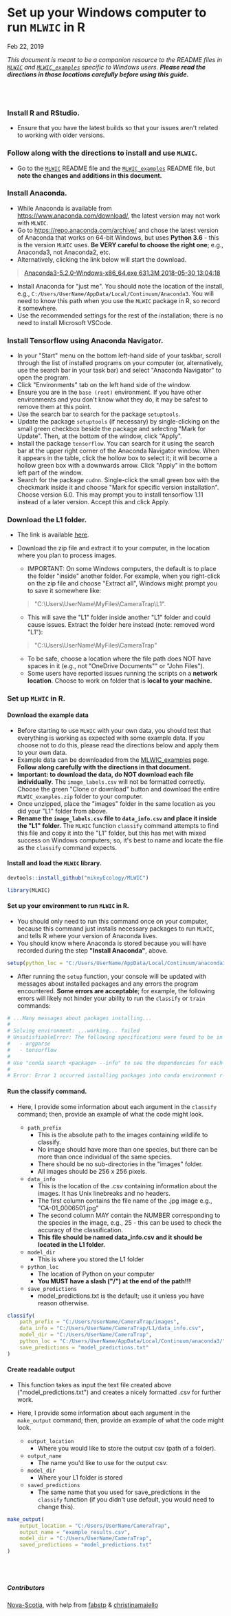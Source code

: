 Set up your Windows computer to run `MLWIC` in R
================
Feb 22, 2019

<!-- MLWIC_Windows_Set_up.md is generated from MLWIC_Windows_Set_up.Rmd. Please edit that file -->
*This document is meant to be a companion resource to the README files in [`MLWIC`](https://github.com/mikeyEcology/MLWIC) and [`MLWIC_examples`](https://github.com/mikeyEcology/MLWIC_examples) specific to Windows users.* ***Please read the directions in those locations carefully before using this guide.***

<br><br>

### Install R and RStudio.

-   Ensure that you have the latest builds so that your issues aren't related to working with older versions.

### Follow along with the directions to install and use `MLWIC`.

-   Go to the [`MLWIC`](https://github.com/mikeyEcology/MLWIC) README file and the [`MLWIC_examples`](https://github.com/mikeyEcology/MLWIC_examples) README file, but **note the changes and additions in this document.**

### Install Anaconda.

-   While Anaconda is available from <https://www.anaconda.com/download/>, the latest version may not work with `MLWIC`.
-   Go to <https://repo.anaconda.com/archive/> and chose the latest version of Anaconda that works on 64-bit Windows, but uses **Python 3.6** - this is the version `MLWIC` uses. **Be VERY careful to choose the right one**; e.g., Anaconda3, not Anaconda2, etc.
-   Alternatively, clicking the link below will start the download.

> [Anaconda3-5.2.0-Windows-x86\_64.exe 631.3M 2018-05-30 13:04:18](https://repo.anaconda.com/archive/Anaconda3-5.2.0-Windows-x86_64.exe)

-   Install Anaconda for "just me". You should note the location of the install, e.g., `C:/Users/UserName/AppData/Local/Continuum/Anaconda3`. You will need to know this path when you use the `MLWIC` package in R, so record it somewhere.
-   Use the recommended settings for the rest of the installation; there is no need to install Microsoft VSCode.

### Install Tensorflow using Anaconda Navigator.

-   In your "Start" menu on the bottom left-hand side of your taskbar, scroll through the list of installed programs on your computer (or, alternatively, use the search bar in your task bar) and select "Anaconda Navigator" to open the program.
-   Click "Environments" tab on the left hand side of the window.
-   Ensure you are in the `base (root)` environment. If you have other environments and you don't know what they do, it may be safest to remove them at this point.
-   Use the search bar to search for the package `setuptools`.
-   Update the package `setuptools` (if necessary) by single-clicking on the small green checkbox beside the package and selecting "Mark for Update". Then, at the bottom of the window, click "Apply".
-   Install the package `tensorflow`. You can search for it using the search bar at the upper right corner of the Anaconda Navigator window. When it appears in the table, click the hollow box to select it; it will become a hollow green box with a downwards arrow. Click "Apply" in the bottom left part of the window.
-   Search for the package `cudnn`. Single-click the small green box with the checkmark inside it and choose "Mark for specific version installation". Choose version 6.0. This may prompt you to install tensorflow 1.11 instead of a later version. Accept this and click Apply.

### Download the L1 folder.

-   The link is available [here](https://drive.google.com/file/d/1dY-49drRrSotFMHOOPZXrTgl5gqozGVL/view?usp=sharing).
-   Download the zip file and extract it to your computer, in the location where you plan to process images.

    -   IMPORTANT: On some Windows computers, the default is to place the folder "inside" another folder. For example, when you right-click on the zip file and choose "Extract all", Windows might prompt you to save it somewhere like:

    > "C:\\Users\\UserName\\MyFiles\\CameraTrap\\L1".

    -   This will save the "L1" folder inside another "L1" folder and could cause issues. Extract the folder here instead (note: removed word "L1"):

    > "C:\\Users\\UserName\\MyFiles\\CameraTrap"

    -   To be safe, choose a location where the file path does NOT have spaces in it (e.g., not "OneDrive Documents"" or "John Files").
    -   Some users have reported issues running the scripts on a **network location**. Choose to work on folder that is **local to your machine.**

### Set up `MLWIC` in R.

#### Download the example data

-   Before starting to use `MLWIC` with your own data, you should test that everything is working as expected with some example data. If you choose not to do this, please read the directions below and apply them to your own data.
-   Example data can be downloaded from the [MLWIC\_examples](https://github.com/mikeyEcology/MLWIC_examples/tree/master) page. **Follow along carefully with the directions in that document.**
-   **Important: to download the data, do NOT download each file individually**. The `image_labels.csv` will not be formatted correctly. Choose the green "Clone or download" button and download the entire `MLWIC_examples.zip` folder to your computer.
-   Once unzipped, place the "images" folder in the same location as you did your "L1" folder from above.
-   **Rename the `image_labels.csv` file to `data_info.csv` and place it inside the "L1" folder.** The `MLWIC` function `classify` command attempts to find this file and copy it into the "L1" folder, but this has met with mixed success on Windows computers; so, it's best to name and locate the file as the `classify` command expects.

#### Install and load the `MLWIC` library.

``` r
devtools::install_github("mikeyEcology/MLWIC")
```

``` r
library(MLWIC)
```

#### Set up your environment to run `MLWIC` in R.

-   You should only need to run this command once on your computer, because this command just installs necessary packages to run `MLWIC`, and tells R where your version of Anaconda lives.
-   You should know where Anaconda is stored because you will have recorded during the step **"Install Anaconda"**, above.

``` r
setup(python_loc = "C:/Users/UserName/AppData/Local/Continuum/anaconda3/")
```

-   After running the `setup` function, your console will be updated with messages about installed packages and any errors the program encountered. **Some errors are acceptable**; for example, the following errors will likely not hinder your ability to run the `classify` or `train` commands:

``` r
# ...Many messages about packages installing...
# 
# Solving environment: ...working... failed
# UnsatisfiableError: The following specifications were found to be in conflict:
#   - argparse
#   - tensorflow
# 
# Use "conda search <package> --info" to see the dependencies for each package.
# 
# Error: Error 1 occurred installing packages into conda environment r-reticulate
```

#### Run the classify command.

-   Here, I provide some information about each argument in the `classify` command; then, provide an example of what the code might look.

    -   `path_prefix`
        -   This is the absolute path to the images containing wildlife to classify.
        -   No image should have more than one species, but there can be more than once individual of the same species.
        -   There should be no sub-directories in the "images" folder.
        -   All images should be 256 x 256 pixels.
            <br>
    -   `data_info`
        -   This is the location of the .csv containing information about the images. It has Unix linebreaks and no headers.
        -   The first column contains the file name of the .jpg image e.g., "CA-01\_0006501.jpg"
        -   The second column MAY contain the NUMBER corresponding to the species in the image, e.g., 25 - this can be used to check the accuracy of the classification.
        -   **This file should be named data\_info.csv and it should be located in the L1 folder.**
            <br>
    -   `model_dir`
        -   This is where you stored the L1 folder
            <br>
    -   `python_loc`
        -   The location of Python on your computer
        -   **You MUST have a slash ("/") at the end of the path!!!**
            <br>
    -   `save_predictions`
        -   model\_predictions.txt is the default; use it unless you have reason otherwise.

``` r
classify(
    path_prefix = "C:/Users/UserName/CameraTrap/images",  
    data_info = "C:/Users/UserName/CameraTrap/L1/data_info.csv", 
    model_dir = "C:/Users/UserName/CameraTrap", 
    python_loc = "C:/Users/UserName/AppData/Local/Continuum/anaconda3/", # remember to include the last slash
    save_predictions = "model_predictions.txt" 
)
```

#### Create readable output

-   This function takes as input the text file created above ("model\_predictions.txt") and creates a nicely formatted .csv for further work.

-   Here, I provide some information about each argument in the `make_output` command; then, provide an example of what the code might look.

    -   `output_location`
        -   Where you would like to store the output csv (path of a folder). <br>
    -   `output_name`
        -   The name you'd like to use for the output csv. <br>
    -   `model_dir`
        -   Where your L1 folder is stored <br>
    -   `saved_predictions`
        -   The same name that you used for save\_predictions in the `classify` function (if you didn't use default, you would need to change this).

``` r
make_output(
    output_location = "C:/Users/UserName/CameraTrap", 
    output_name = "example_results.csv", 
    model_dir = "C:/Users/UserName/CameraTrap", 
    saved_predictions = "model_predictions.txt"
)
```

<br> <br>

##### Contributors

[Nova-Scotia](https://github.com/Nova-Scotia), with help from [fabstp](https://github.com/fabstp) & [christinamaiello](https://github.com/christinamaiello)

